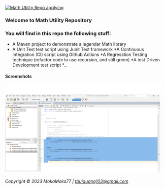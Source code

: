 [![Math Utility Repo applying](https://github.com/MokaMoka77/math-util-mvn/actions/workflows/math-util-ci-maven.yml/badge.svg)](https://github.com/MokaMoka77/math-util-mvn/actions/workflows/math-util-ci-maven.yml)

### Welcome to Math Utility Repository

### You will find in this repo the following stuff:

* A Maven project to demonstrate a legendar Math library
* A Unit Test test script using Junit Test framework
*A Continuous Integration (CI) script using Github Actions
*A Regresstion Testing  technique (refactor code to use recursion, and still green)
*A test Driven Development test script 
*...
#### Screenshots
![JUnit test script](https://github.com/MokaMoka77/math-util-mvn/blob/main/screenshots/Test_script_with_junit.png)

###### Copyright &#169; 2023 MokaMoka77 | tbuiquang103@gmail.com
